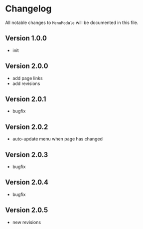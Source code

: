 # Changelog

All notable changes to `MenuModule` will be documented in this file.

## Version 1.0.0
- init

## Version 2.0.0
- add page links
- add revisions

## Version 2.0.1
- bugfix

## Version 2.0.2
- auto-update menu when page has changed

## Version 2.0.3
- bugfix

## Version 2.0.4
- bugfix

## Version 2.0.5
- new revisions